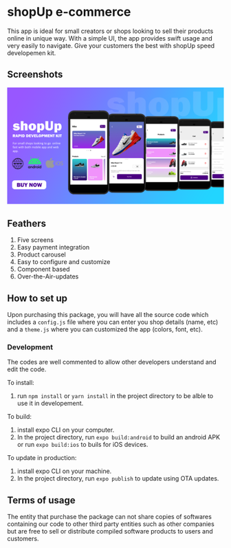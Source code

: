# shopUp e-commerce

This app is ideal for small creators or shops looking to sell their products online in unique way. With a simple UI, the app provides swift usage and very easily to navigate.
Give your customers the best with shopUp speed developemen kit.

## Screenshots
![alt text](./images/SHOPUP.png)

## Feathers
1. Five screens
2. Easy payment integration
3. Product carousel
4. Easy to configure and customize
5. Component based
6. Over-the-Air-updates

## How to set up
Upon purchasing this package, you will have all the source code which includes a ```config.js``` file where you can enter you shop details (name, etc) and a ```theme.js``` where you can customized the app (colors, font, etc).

### Development
The codes are well commented to allow other developers understand and edit the code.

To install:
1. run ```npm install``` or ```yarn install``` in the project directory to be alble to use it in developement.

To build:
1. install expo CLI on your computer.
2. In the project directory, run ```expo build:android``` to build an android APK or run ```expo build:ios``` to buils for iOS devices.

To update in production:
1. install expo CLI on your machine.
2. In the project directory, run ```expo publish``` to update using OTA updates.


## Terms of usage
The entity that purchase the package can not share copies of softwares containing our code to other third party entities such as other companies but are free to sell or distribute compiled software products to users and customers.
